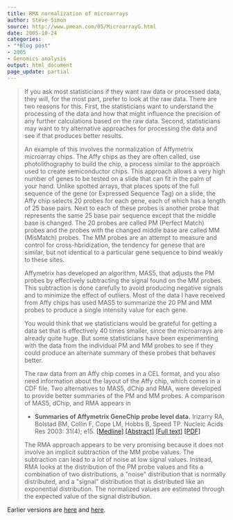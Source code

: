 ```yaml
---
title: RMA normalization of microarrays
author: Steve Simon
source: http://www.pmean.com/05/MicroarrayG.html
date: 2005-10-24
categories:
- "*Blog post"
- 2005
- Genomics analysis 
output: html_document
page_update: partial
---
```

> If you ask most statisticians if they want raw data or processed data,
> they will, for the most part, prefer to look at the raw data. There
> are two reasons for this. First, the statisticians want to understand
> the processing of the data and how that might influence the precision
> of any further calculations based on the raw data. Second,
> statisticians may want to try alternative approaches for processing
> the data and see if that produces better results.
>
> An example of this involves the normalization of Affymetrix microarray
> chips. The Affy chips as they are often called, use photolithography
> to build the chip, a process similar to the approach used to create
> semiconductor chips. This approach allows a very high number of genes
> to be tested on a slide that can fit in the palm of your hand. Unlike
> spotted arrays, that places spots of the full sequence of the gene (or
> Expressed Sequence Tag) on a slide, the Affy chip selects 20 probes
> for each gene, each of which has a length of 25 base pairs. Next to
> each of these probes is another probe that represents the same 25 base
> pair sequence except that the middle base is changed. The 20 probes
> are called PM (Perfect Match) probes and the probes with the changed
> middle base are called MM (MisMatch) probes. The MM probes are an
> attempt to measure and control for cross-hbridization, the tendency
> for genese that are similar, but not identical to a particular gene
> sequence to bind weakly to these sites.
>
> Affymetrix has developed an algorithm, MAS5, that adjusts the PM
> probes by effectively subtracting the signal found on the MM probes.
> This subtraction is done carefully to avoid producing negative signals
> and to minimize the effect of outliers. Most of the data I have
> received from Affy chips has used MAS5 to summarize the 20 PM and MM
> probes to produce a single intensity value for each gene.
>
> You would think that we statisticians would be grateful for getting a
> data set that is effectively 40 times smaller, since the microarrays
> are already quite huge. But some statisticians have been experimenting
> with the data from the individual PM and MM probes to see if they
> could produce an alternate summary of these probes that behaves
> better.
>
> The raw data from an Affy chip comes in a CEL format, and you also
> need information about the layout of the Affy chip, which comes in a
> CDF file. Two alternatives to MAS5, dChip and RMA, were developed to
> provide better summaries of the PM and MM probes. A comparison of
> MAS5, dChip, and RMA appears in
>
> -   **Summaries of Affymetrix GeneChip probe level data.** Irizarry
>     RA, Bolstad BM, Collin F, Cope LM, Hobbs B, Speed TP. Nucleic
>     Acids Res 2003: 31(4); e15.
>     [\[Medline\]](http://www.ncbi.nlm.nih.gov/entrez/query.fcgi?cmd=Retrieve&db=PubMed&list_uids=12582260&dopt=Abstract)
>     [\[Abstract\]](http://nar.oxfordjournals.org/cgi/content/abstract/31/4/e15)
>     [\[Full
>     text\]](http://nar.oxfordjournals.org/cgi/content/full/31/4/e15)
>     [\[PDF\]](http://nar.oxfordjournals.org/cgi/reprint/31/4/e15.pdf)
>
> The RMA approach appears to be very promising because it does not
> involve an implicit subtraction of the MM probe values. The
> subtraction can lead to a lot of noise at low signal values. Instead,
> RMA looks at the distribution of the PM probe values and fits a
> combination of two distributions, a "noise" distribution that is
> normally distributed, and a "signal" distribution that is
> distributed like an exponential distribution. The normalized values
> are estimated through the expected value of the signal distribution.

Earlier versions are [here][sim1] and [here][sim2].


[sim1]: http://www.pmean.com/05/MicroarrayG.html
[sim2]: http://new.pmean.com/rma-normalization/
